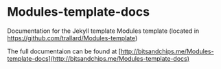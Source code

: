 # Modules-template-docs
Documentation for the Jekyll template Modules template (located in https://github.com/trallard/Modules-template)

The full documentaion can be found at [http://bitsandchips.me/Modules-template-docs](http://bitsandchips.me/Modules-template-docs)
